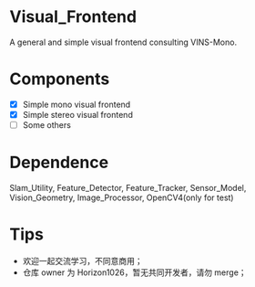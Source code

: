 # Visual_Frontend
A general and simple visual frontend consulting VINS-Mono.

# Components
- [x] Simple mono visual frontend
- [x] Simple stereo visual frontend
- [ ] Some others

# Dependence
Slam_Utility, Feature_Detector, Feature_Tracker, Sensor_Model, Vision_Geometry, Image_Processor, OpenCV4(only for test)

# Tips
- 欢迎一起交流学习，不同意商用；
- 仓库 owner 为 Horizon1026，暂无共同开发者，请勿 merge；
